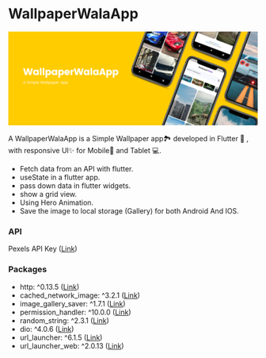 # WallpaperWalaApp
![Banner](https://raw.githubusercontent.com/DipHire/WallpaperWalaApp/master/Banner.png?token=GHSAT0AAAAAABVZ5UFXGVLVMEM7KSNIWQUGYXRKEJQ)

A WallpaperWalaApp is a Simple Wallpaper app🏞️ developed in Flutter 💙 , with responsive UI✨ for Mobile📱 and Tablet 💻.

- Fetch data from an API with flutter.
- useState in a flutter app.
- pass down data in flutter widgets.
- show a grid view.
- Using Hero Animation.
- Save the image to local storage (Gallery) for both Android And IOS.

### API

Pexels API Key ([Link](https://www.pexels.com/api "Link"))

### Packages
- http: ^0.13.5 ([Link](https://pub.dev/packages/http "Link"))
- cached_network_image: ^3.2.1 ([Link](https://pub.dev/packages/cached_network_image "Link"))
-  image_gallery_saver: ^1.7.1 ([Link](https://pub.dev/packages/image_gallery_saver "Link"))
-  permission_handler: ^10.0.0 ([Link](https://pub.dev/packages/permission_handler "Link"))
-  random_string: ^2.3.1 ([Link](https://pub.dev/packages/random_string "Link"))
-  dio: ^4.0.6 ([Link](https://pub.dev/packages/dio "Link"))
-  url_launcher: ^6.1.5 ([Link](https://pub.dev/packages/url_launcher "Link"))
-  url_launcher_web: ^2.0.13 ([Link](https://pub.dev/packages/url_launcher_web "Link"))
